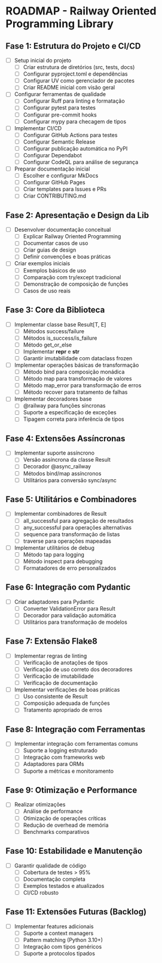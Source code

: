 # ROADMAP - Railway Oriented Programming Library

## Fase 1: Estrutura do Projeto e CI/CD
- [ ] Setup inicial do projeto
  - [ ] Criar estrutura de diretórios (src, tests, docs)
  - [ ] Configurar pyproject.toml e dependências
  - [ ] Configurar UV como gerenciador de pacotes
  - [ ] Criar README inicial com visão geral

- [ ] Configurar ferramentas de qualidade
  - [ ] Configurar Ruff para linting e formatação
  - [ ] Configurar pytest para testes
  - [ ] Configurar pre-commit hooks
  - [ ] Configurar mypy para checagem de tipos

- [ ] Implementar CI/CD
  - [ ] Configurar GitHub Actions para testes
  - [ ] Configurar Semantic Release
  - [ ] Configurar publicação automática no PyPI
  - [ ] Configurar Dependabot
  - [ ] Configurar CodeQL para análise de segurança

- [ ] Preparar documentação inicial
  - [ ] Escolher e configurar MkDocs
  - [ ] Configurar GitHub Pages
  - [ ] Criar templates para Issues e PRs
  - [ ] Criar CONTRIBUTING.md

## Fase 2: Apresentação e Design da Lib
- [ ] Desenvolver documentação conceitual
  - [ ] Explicar Railway Oriented Programming
  - [ ] Documentar casos de uso
  - [ ] Criar guias de design
  - [ ] Definir convenções e boas práticas

- [ ] Criar exemplos iniciais
  - [ ] Exemplos básicos de uso
  - [ ] Comparação com try/except tradicional
  - [ ] Demonstração de composição de funções
  - [ ] Casos de uso reais

## Fase 3: Core da Biblioteca
- [ ] Implementar classe base Result[T, E]
  - [ ] Métodos success/failure
  - [ ] Métodos is_success/is_failure
  - [ ] Método get_or_else
  - [ ] Implementar __repr__ e __str__
  - [ ] Garantir imutabilidade com dataclass frozen

- [ ] Implementar operações básicas de transformação
  - [ ] Método bind para composição monádica
  - [ ] Método map para transformação de valores
  - [ ] Método map_error para transformação de erros
  - [ ] Método recover para tratamento de falhas

- [ ] Implementar decoradores base
  - [ ] @railway para funções síncronas
  - [ ] Suporte a especificação de exceções
  - [ ] Tipagem correta para inferência de tipos

## Fase 4: Extensões Assíncronas
- [ ] Implementar suporte assíncrono
  - [ ] Versão assíncrona da classe Result
  - [ ] Decorador @async_railway
  - [ ] Métodos bind/map assíncronos
  - [ ] Utilitários para conversão sync/async

## Fase 5: Utilitários e Combinadores
- [ ] Implementar combinadores de Result
  - [ ] all_successful para agregação de resultados
  - [ ] any_successful para operações alternativas
  - [ ] sequence para transformação de listas
  - [ ] traverse para operações mapeadas

- [ ] Implementar utilitários de debug
  - [ ] Método tap para logging
  - [ ] Método inspect para debugging
  - [ ] Formatadores de erro personalizados

## Fase 6: Integração com Pydantic
- [ ] Criar adaptadores para Pydantic
  - [ ] Converter ValidationError para Result
  - [ ] Decorador para validação automática
  - [ ] Utilitários para transformação de modelos

## Fase 7: Extensão Flake8
- [ ] Implementar regras de linting
  - [ ] Verificação de anotações de tipos
  - [ ] Verificação de uso correto dos decoradores
  - [ ] Verificação de imutabilidade
  - [ ] Verificação de documentação

- [ ] Implementar verificações de boas práticas
  - [ ] Uso consistente de Result
  - [ ] Composição adequada de funções
  - [ ] Tratamento apropriado de erros

## Fase 8: Integração com Ferramentas
- [ ] Implementar integração com ferramentas comuns
  - [ ] Suporte a logging estruturado
  - [ ] Integração com frameworks web
  - [ ] Adaptadores para ORMs
  - [ ] Suporte a métricas e monitoramento

## Fase 9: Otimização e Performance
- [ ] Realizar otimizações
  - [ ] Análise de performance
  - [ ] Otimização de operações críticas
  - [ ] Redução de overhead de memória
  - [ ] Benchmarks comparativos

## Fase 10: Estabilidade e Manutenção
- [ ] Garantir qualidade de código
  - [ ] Cobertura de testes > 95%
  - [ ] Documentação completa
  - [ ] Exemplos testados e atualizados
  - [ ] CI/CD robusto

## Fase 11: Extensões Futuras (Backlog)
- [ ] Implementar features adicionais
  - [ ] Suporte a context managers
  - [ ] Pattern matching (Python 3.10+)
  - [ ] Integração com tipos genéricos
  - [ ] Suporte a protocolos tipados 